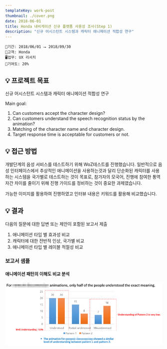 ```yaml
---
templateKey: work-post
thumbnail: ./cover.png
date: 2018-06-01
title: Honda 내비게이션 신규 플랫폼 사용성 조사(Step 1)
description: "신규 어시스턴트 시스템과 캐릭터 애니메이션 적합성 연구"
---
```

```
📅기간: 2018/06/01 ⭢ 2018/09/30
🤝고객: Honda
🖥️업무: UX 리서치
🎯기여도: 20%
```

## 💡 프로젝트 목표
신규 어시스턴트 시스템과 캐릭터 애니메이션 적합성 연구

Main goal:
1. Can customers accept the character design?
2. Can customers understand the speech recognition status by the animation?
3. Matching of the character name and character design.
4. Target response time is acceptable for customers or not.

## 💡 접근 방법
개발단계의 음성 서비스를 테스트하기 위해 WoZ테스트를 진행했습니다. 일반적으로 음성 인터페이스에서 추상적인 애니메이션을 사용하는것과 달리 단순화된 캐릭터를 사용하는 시스템을 국가별로 테스트하는 것이 목표로, 참가자의 모국어, 진행에 참여한 통역자간 차이를 줄이기 위해 진행 가이드를 정비하는 것이 중요한 과제였습니다.

가능한 이미지를 활용하여 진행하였고 인터뷰 내용은 키워드를 활용해 비교했습니다.

## 💡 결과
다음의 질문에 대한 답변 또는 제안이 포함된 보고서 제출
1. 애니메이션 타입 별 효과성 비교
2. 캐릭터에 대한 전반적 인상, 국가별 비교
3. 애니메이션 타입 별 레이블 적절성 비교

### 보고서 샘플
#### 애니메이션 패턴의 이해도 비교 분석
![comparative analysis of understanding of complex animation patterns](./UX-Study-Honda-Step1-001.png)